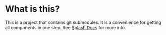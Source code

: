# What is this?
This is a project that contains git submodules. It is a convenience for getting all components in one step. See [Splash Docs](https://github.com/als-computing/splash-doc/tree/60a7584c4790c65ef7c920b1c9fd8424d0a594fd) for more info.